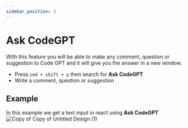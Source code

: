 ```yaml
---
sidebar_position: 3
---
```


# Ask CodeGPT

With this feature you will be able to make any comment, question or suggestion to Code GPT and it will give you the answer in a new window.

- Press `cmd + shift + p` then search for **Ask CodeGPT**
- Write a comment, question or suggestion

## Example
In this example we get a text input in react using **Ask CodeGPT**
![Copy of Copy of Untitled Design (1)](https://user-images.githubusercontent.com/6216945/215577800-dc13d08c-5063-4237-9d93-c4631902d3a2.gif)
